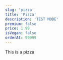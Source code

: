 ```yaml
---
slug: 'pizza'
title: 'Pizza'
description: 'TEST MODE'
premium: false
price: 1.99
isVegan: false
orderAt: 99999
---
```


This is a pizza
